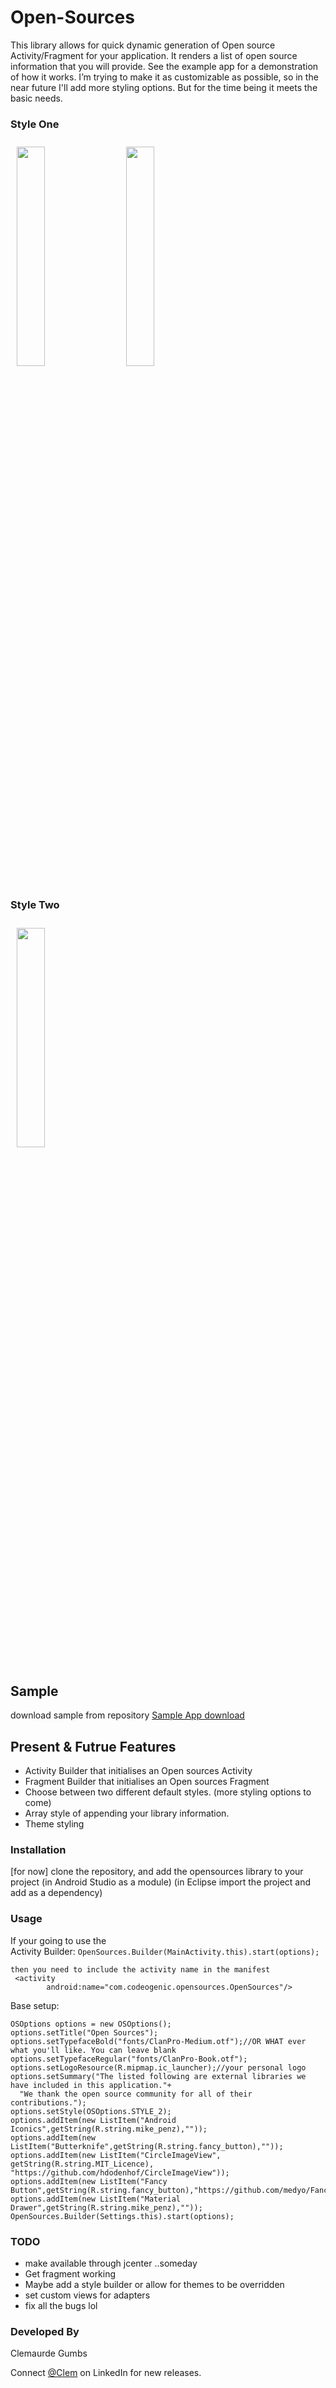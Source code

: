 # Open-Sources
This library allows for quick dynamic generation of Open source Activity/Fragment for your application. 
It renders a list of open source information that you will provide. See the example app for a demonstration of how it works.
I’m trying to make it as customizable as possible, so in the near future I'll add more styling options. But for the time being it meets the basic needs.

### Style One
<img src="http://clemgumbs.com/img/apps/Screenshot_1487792539.png" width="30%" style="padding:10px">
<img src="http://clemgumbs.com/img/apps/Screenshot_1487792558.png" width="30%" style="padding:10px">

### Style Two
<img src="http://clemgumbs.com/img/apps/Screenshot_1487792574.png" width="30%" style="padding:10px">



## Sample
<!--a href="https://play.google.com/store/apps/details?id=com.codeogenic.myapplication"><img src="https://upload.wikimedia.org/wikipedia/commons/thumb/c/cd/Get_it_on_Google_play.svg/2000px-Get_it_on_Google_play.svg.png" width="25%"></a-->

download sample from repository
<a href="https://github.com/clem44/Open-Sources/tree/master/app/build/outputs/apk"> Sample App download</a>

## Present & Futrue Features
* Activity Builder that initialises an Open sources Activity
* Fragment Builder that initialises an Open sources Fragment 
* Choose between two different default styles. (more styling options to come)
* Array style of appending your library information.
* Theme styling


### Installation

[for now] clone the repository, and add the opensources library to your project
(in Android Studio as a module) (in Eclipse import the project and add as a dependency)

### Usage

If your going to use the <br>Activity Builder</b>:
    ```OpenSources.Builder(MainActivity.this).start(options);```
    
    then you need to include the activity name in the manifest
     <activity
            android:name="com.codeogenic.opensources.OpenSources"/>
            

  Base setup:
  ```
  OSOptions options = new OSOptions();
  options.setTitle("Open Sources");
  options.setTypefaceBold("fonts/ClanPro-Medium.otf");//OR WHAT ever what you'll like. You can leave blank
  options.setTypefaceRegular("fonts/ClanPro-Book.otf");
  options.setLogoResource(R.mipmap.ic_launcher);//your personal logo
  options.setSummary("The listed following are external libraries we have included in this application."+ 
    "We thank the open source community for all of their contributions.");
  options.setStyle(OSOptions.STYLE_2);
  options.addItem(new ListItem("Android Iconics",getString(R.string.mike_penz),""));
  options.addItem(new ListItem("Butterknife",getString(R.string.fancy_button),""));
  options.addItem(new ListItem("CircleImageView", getString(R.string.MIT_Licence),
  "https://github.com/hdodenhof/CircleImageView"));
  options.addItem(new ListItem("Fancy Button",getString(R.string.fancy_button),"https://github.com/medyo/Fancybuttons"));
  options.addItem(new ListItem("Material Drawer",getString(R.string.mike_penz),""));
  OpenSources.Builder(Settings.this).start(options);
  ```
        
### TODO
* make available through jcenter ..someday
* Get fragment working
* Maybe add a style builder or allow for themes to be overridden
* set custom views for adapters
* fix all the bugs lol
        
### Developed By

Clemaurde Gumbs

Connect [@Clem](https://www.linkedin.com/in/clemaurdegumbs25/) on LinkedIn for new releases.

  
